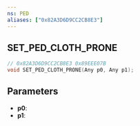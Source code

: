 ```yaml
---
ns: PED
aliases: ["0x82A3D6D9CC2CB8E3"]
---
```

## SET_PED_CLOTH_PRONE

```c
// 0x82A3D6D9CC2CB8E3 0x89EEE07B
void SET_PED_CLOTH_PRONE(Any p0, Any p1);
```


## Parameters
* **p0**: 
* **p1**: 


